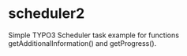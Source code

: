 scheduler2
==========

Simple TYPO3 Scheduler task example for functions getAdditionalInformation() and getProgress().